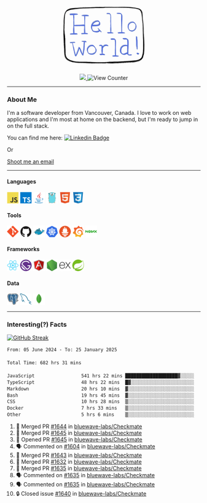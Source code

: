 <div align="center">
    <img src="./img/hello_world.webp" height="200px" width="">
    <div>
        <a href="https://www.linkedin.com/in/ajhollid">
            <img src="https://img.shields.io/badge/LinkedIn-blue"/>
        </a>
        <img src="https://komarev.com/ghpvc/?username=ajhollid&color=yellow" alt="View Counter">
    </div>
</div>

---

### About Me

I'm a software developer from Vancouver, Canada. I love to work on web applications and I'm most at home on the backend, but I'm ready to jump in on the full stack.

You can find me here: [![Linkedin Badge](https://img.shields.io/badge/-ajhollid-blue?style=flat&logo=Linkedin&logoColor=white)](https://www.linkedin.com/in/ajhollid)

Or

[Shoot me an email](mailto:ajhollid@gmail.com)

---

#### Languages

<div>
    <img src="./img/devicons/javascript-original.svg" width=30 height=30 alt="JavaScript">
    <img src="/img/devicons/typescript-original.svg" width=30 height=30 alt="TypeScript">
    <img src="./img/devicons/java-original.svg" width=30 height=30 alt="Java">
    <img src="./img/devicons/go-original.svg" width=30 height=30 alt="Golang">
    <img src="./img/devicons/html5-original.svg" width=30 height=30 alt="HTML 5">
    <img src="./img/devicons/css3-original.svg" width=30 height=30 alt="CSS 3">
</div>

#### Tools

<div>
    <img src="./img/devicons/git-original.svg" width=30 height=30 alt="Git">
    <img src="./img/devicons/github-original.svg" width=30 height=30 alt="Github">
    <img src="./img/devicons/docker-original.svg" width=30 
    height=30 alt="Docker">
    <img src="./img/devicons/kubernetes-original.svg" width=30 height=30 alt="K8">
    <img src="./img/devicons/prometheus-original.svg" width=30 height=30 alt="Prometheus">
    <img src="./img/devicons/grafana-original.svg" width=30 height=30 alt="Grafana">
    <img src="./img/devicons/nginx-original.svg" width=30 height=30 alt="Nginx">
</div>

#### Frameworks

<div>
    <img src="./img/devicons/react-original.svg" width=30 height=30 alt="React">
    <img src="./img/devicons/gatsby-original.svg" width=30 height=30 alt="Gatsby">
    <img src="./img/devicons/angularjs-original.svg" width=30 height=30 alt="AngularJS">
    <img src="./img/devicons/nodejs-original.svg" width=30 height=30 alt="NodeJS">
    <img src="./img/devicons/express-original.svg" width=30 height=30 alt="Express">
    <img src="./img/devicons/spring-original.svg" width=30 height=30 alt="Spring">
</div>

#### Data

<div>
    <img src="./img/devicons/postgresql-original.svg" width=30 height=30 alt="Postgresql">
    <img src="./img/devicons/mysql-original.svg" width=30 height=30 alt="Mysql">
    <img src="./img/devicons/mongodb-original.svg" width=30 height=30 alt="MongoDB">
</div>

---

### Interesting(?) Facts

[![GitHub Streak](http://github-readme-streak-stats.herokuapp.com?user=ajhollid)](https://git.io/streak-stats)

 <!--START_SECTION:waka-->

```txt
From: 05 June 2024 - To: 25 January 2025

Total Time: 682 hrs 31 mins

JavaScript                 541 hrs 22 mins ███████████████████▓░░░░░   78.73 %
TypeScript                 48 hrs 22 mins  █▓░░░░░░░░░░░░░░░░░░░░░░░   07.03 %
Markdown                   20 hrs 10 mins  ▓░░░░░░░░░░░░░░░░░░░░░░░░   02.93 %
Bash                       19 hrs 45 mins  ▓░░░░░░░░░░░░░░░░░░░░░░░░   02.87 %
CSS                        10 hrs 28 mins  ▒░░░░░░░░░░░░░░░░░░░░░░░░   01.52 %
Docker                     7 hrs 33 mins   ▒░░░░░░░░░░░░░░░░░░░░░░░░   01.10 %
Other                      5 hrs 6 mins    ▒░░░░░░░░░░░░░░░░░░░░░░░░   00.74 %
```

<!--END_SECTION:waka-->


<!--START_SECTION:activity-->
1. 🎉 Merged PR [#1644](https://github.com/bluewave-labs/Checkmate/pull/1644) in [bluewave-labs/Checkmate](https://github.com/bluewave-labs/Checkmate)
2. 🎉 Merged PR [#1645](https://github.com/bluewave-labs/Checkmate/pull/1645) in [bluewave-labs/Checkmate](https://github.com/bluewave-labs/Checkmate)
3. 💪 Opened PR [#1645](https://github.com/bluewave-labs/Checkmate/pull/1645) in [bluewave-labs/Checkmate](https://github.com/bluewave-labs/Checkmate)
4. 🗣 Commented on [#1604](https://github.com/bluewave-labs/Checkmate/pull/1604#issuecomment-2616394596) in [bluewave-labs/Checkmate](https://github.com/bluewave-labs/Checkmate)
5. 🎉 Merged PR [#1643](https://github.com/bluewave-labs/Checkmate/pull/1643) in [bluewave-labs/Checkmate](https://github.com/bluewave-labs/Checkmate)
6. 🎉 Merged PR [#1632](https://github.com/bluewave-labs/Checkmate/pull/1632) in [bluewave-labs/Checkmate](https://github.com/bluewave-labs/Checkmate)
7. 🎉 Merged PR [#1635](https://github.com/bluewave-labs/Checkmate/pull/1635) in [bluewave-labs/Checkmate](https://github.com/bluewave-labs/Checkmate)
8. 🗣 Commented on [#1635](https://github.com/bluewave-labs/Checkmate/pull/1635#issuecomment-2616007430) in [bluewave-labs/Checkmate](https://github.com/bluewave-labs/Checkmate)
9. 🗣 Commented on [#1635](https://github.com/bluewave-labs/Checkmate/pull/1635#issuecomment-2614930764) in [bluewave-labs/Checkmate](https://github.com/bluewave-labs/Checkmate)
10. 🔒 Closed issue [#1640](https://github.com/bluewave-labs/Checkmate/issues/1640) in [bluewave-labs/Checkmate](https://github.com/bluewave-labs/Checkmate)
<!--END_SECTION:activity-->
